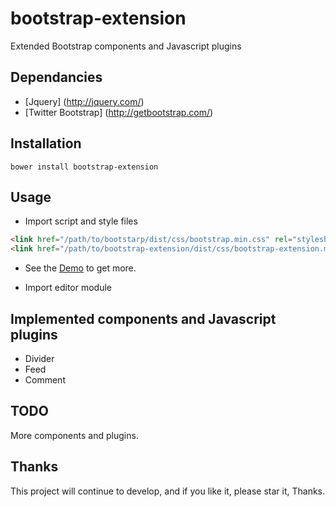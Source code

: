 # bootstrap-extension
Extended Bootstrap components and Javascript plugins

Dependancies
---

* [Jquery] (http://jquery.com/) 
* [Twitter Bootstrap] (http://getbootstrap.com/)

Installation
---

`bower install bootstrap-extension`


Usage
---
- Import script and style files
 
```html
<link href="/path/to/bootstarp/dist/css/bootstrap.min.css" rel="stylesheet">
<link href="/path/to/bootstrap-extension/dist/css/bootstrap-extension.min.css" rel="stylesheet">
```
- See the [Demo](http://jerryhsia.github.io/bootstrap-extension/) to get more.

- Import editor module

Implemented components and Javascript plugins
---

- Divider
- Feed
- Comment

TODO
---
More components and plugins.

Thanks
---
This project will continue to develop, and if you like it, please star it, Thanks.

